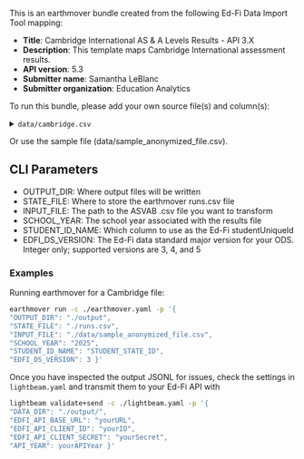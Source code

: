 This is an earthmover bundle created from the following Ed-Fi Data Import Tool mapping:
* **Title**: Cambridge International AS & A Levels Results - API 3.X
* **Description**: This template maps Cambridge International assessment results.
* **API version**: 5.3
* **Submitter name**: Samantha LeBlanc
* **Submitter organization**: Education Analytics

To run this bundle, please add your own source file(s) and column(s):
<details>
<summary><code>data/cambridge.csv</code></summary>
This template will only work with the vendor specification of the Cambridge results file. See `data/sample_anonymized_file.csv` for column names.
</details>

Or use the sample file (data/sample_anonymized_file.csv).

## CLI Parameters
- OUTPUT_DIR: Where output files will be written
- STATE_FILE: Where to store the earthmover runs.csv file
- INPUT_FILE: The path to the ASVAB .csv file you want to transform
- SCHOOL_YEAR: The school year associated with the results file
- STUDENT_ID_NAME: Which column to use as the Ed-Fi studentUniqueId
- EDFI_DS_VERSION: The Ed-Fi data standard major version for your ODS. Integer only; supported versions are 3, 4, and 5

### Examples
Running earthmover for a Cambridge file:
```bash
earthmover run -c ./earthmover.yaml -p '{
"OUTPUT_DIR": "./output",
"STATE_FILE": "./runs.csv",
"INPUT_FILE": "./data/sample_anonymized_file.csv",
"SCHOOL_YEAR": "2025",
"STUDENT_ID_NAME": "STUDENT_STATE_ID",
"EDFI_DS_VERSION": 3 }'
```

Once you have inspected the output JSONL for issues, check the settings in `lightbeam.yaml` and transmit them to your Ed-Fi API with
```bash
lightbeam validate+send -c ./lightbeam.yaml -p '{
"DATA_DIR": "./output/",
"EDFI_API_BASE_URL": "yourURL",
"EDFI_API_CLIENT_ID": "yourID",
"EDFI_API_CLIENT_SECRET": "yourSecret",
"API_YEAR": yourAPIYear }'
```